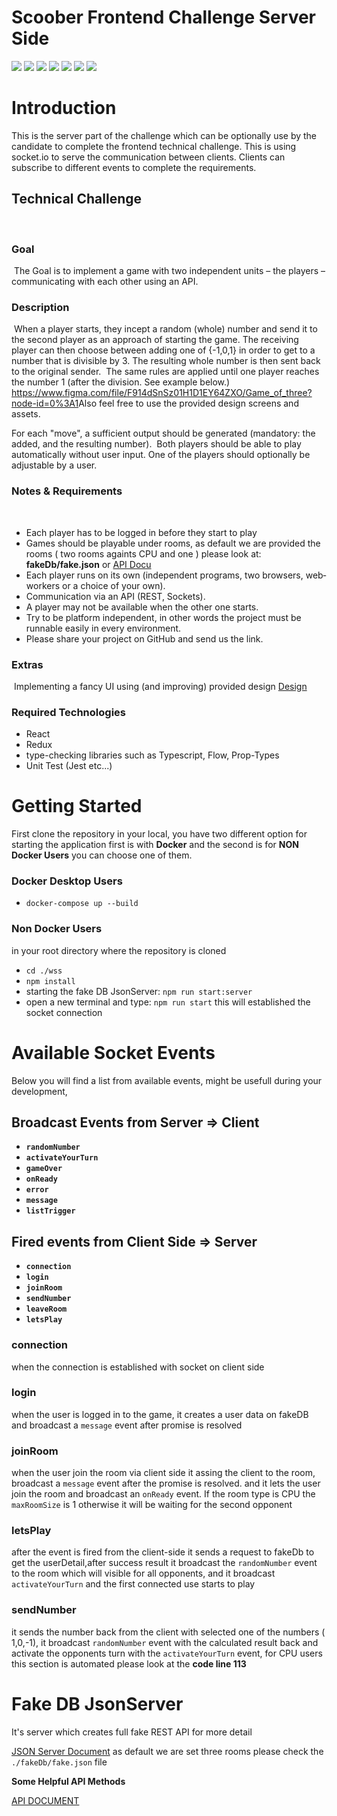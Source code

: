 # Scoober Frontend Challenge Server Side

![](https://img.shields.io/badge/Code-NodeJs-informational?style=flat&logo=Node.js&logoColor=white&color=2bbc8a)
![](https://img.shields.io/badge/Code-Typescript-informational?style=flat&logo=typescript&logoColor=white&color=2bbc8a)
![](https://img.shields.io/badge/Editor-VsCode-informational?style=flat&logo=visualstudio&logoColor=white&color=2bbc8a)
![](https://img.shields.io/badge/Code-JsonServer-informational?style=flat&logo=json&logoColor=white&color=2bbc8a)
![](https://img.shields.io/badge/Tools-Socket.io-informational?style=flat&logo=socket.io&logoColor=white&color=2bbc8a)
![](https://img.shields.io/badge/Tools-Docker.io-informational?style=flat&logo=Docker&logoColor=white&color=2bbc8a)
![](https://img.shields.io/badge/Package-Npm-informational?style=flat&logo=npm&logoColor=white&color=2bbc8a)


# Introduction
This is the server part of the challenge which can be optionally use by the candidate to complete the frontend technical challenge. This is using socket.io to serve the communication between clients. Clients can subscribe to different events to complete the requirements.
​
## Technical Challenge
​
### Goal
​
The Goal is to implement a game with two independent units – the players – communicating with each other using an API.
​
### Description
​
When a player starts, they incept a random (whole) number and send it to the second player as an approach of starting the game. The receiving player can then choose between adding one of {-1,0,1} in order to get to a number that is divisible by 3. The resulting whole number is then sent back to the original sender.
​
The same rules are applied until one player reaches the number 1 (after the division. See example below.) https://www.figma.com/file/F914dSnSz01H1D1EY64ZXO/Game_of_three?node-id=0%3A1
​
Also feel free to use the provided design screens and assets.

For each "move", a sufficient output should be generated (mandatory: the added, and the resulting number).
​
Both players should be able to play automatically without user input. One of the players should optionally be adjustable by a user.
​
### Notes & Requirements
​
- Each player has to be ​logged in before they start to play 
- Games should be playable under rooms, as default we are provided the rooms ( two rooms againts CPU and one ) please look at: **fakeDb/fake.json** or [API Docu](https://documenter.getpostman.com/view/17986533/UV5XhxLB)
- Each player runs on its own (independent programs, two browsers, web‐workers or a choice of your own).
- Communication via an API (REST, Sockets).
- A player may not be available when the other one starts.
- Try to be platform independent, in other words the project must be runnable easily in every environment.
- Please share your project on GitHub and send us the link.
​
### Extras
​
Implementing a fancy UI using (and improving) provided design
[Design](https://www.figma.com/file/F914dSnSz01H1D1EY64ZXO/Game_of_three?node-id=0%3A1)

### **Required Technologies**
- React
- Redux
- type-checking libraries such as Typescript, Flow, Prop-Types
- Unit Test (Jest etc...)

# Getting Started

First clone the repository in your local, you have two different option for starting the application first is with **Docker** and the second is for **NON Docker Users** you can choose one of them.

### **Docker Desktop Users**
 - `docker-compose up --build`

### **Non Docker Users**
 in your root directory where the repository is cloned 
 - `cd ./wss`
 - `npm install`
 - starting the fake DB JsonServer: `npm run start:server` 
 - open a new terminal and type: `npm run start` this will established the socket connection


# Available Socket Events
 Below you will find a list from available events, might be usefull during your development, 
## Broadcast Events from Server => Client
 -  **`randomNumber`**
 -  **`activateYourTurn`**
 -  **`gameOver`**
 -  **`onReady`**
 -  **`error`**
 - **`message`**
 - **`listTrigger`**

## Fired events from Client Side => Server
- **`connection`**
- **`login`**
- **`joinRoom`**
-  **`sendNumber`**
-  **`leaveRoom`**
-  **`letsPlay`**

### **connection**
 when the connection is established with socket on client side

### **login**
when the user is logged in to the game, it creates a user data on fakeDB and broadcast a `message` event after promise is resolved

### **joinRoom**
when the user join the room via client side
it assing the client to the room, broadcast a `message` event after the promise is resolved. and it lets the user join the room and broadcast an `onReady` event. If the room type is CPU the `maxRoomSize` is 1 otherwise it will be waiting for the second opponent

### **letsPlay**
after the event is fired from the client-side it sends a request to fakeDb to get the userDetail,after success result it broadcast the  `randomNumber` event to the room which will visible for all opponents, and it broadcast `activateYourTurn` and the first connected use starts to play

### **sendNumber**
it sends the number back from the client with selected one of the numbers ( 1,0,-1), it broadcast `randomNumber` event with the calculated result back and activate the opponents turn with the `activateYourTurn` event, for CPU users this section is automated please look at the **code line 113**


# Fake DB JsonServer
It's server which creates full fake REST API for more detail

[JSON Server Document](https://github.com/typicode/json-server)
as default we are set three rooms
please check the `./fakeDb/fake.json` file

**Some Helpful API Methods**

[API DOCUMENT](https://documenter.getpostman.com/view/17986533/UV5XhxLB)



